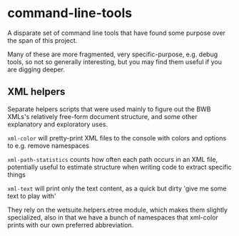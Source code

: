 # command-line-tools
A disparate set of command line tools that have found some purpose over the span of this project.

Many of these are more fragmented, very specific-purpose, e.g. debug tools, so not so generally interesting,
but you may find them useful if you are digging deeper.


## XML helpers 

Separate helpers scripts that were used mainly to figure out the BWB XMLs's relatively free-form document structure,
and some other explanatory and exploratory uses.  

`xml-color` will pretty-print XML files to the console with colors and options to e.g. remove namespaces

`xml-path-statistics` counts how often each path occurs in an XML file, potentially useful to estimate structure when writing code to extract specific things

`xml-text` will print only the text content, as a quick but dirty 'give me some text to play with'

They rely on the wetsuite.helpers.etree module, which makes them slightly specialized,
also in that we have a bunch of namespaces that xml-color prints with our own preferred abbreviation.
